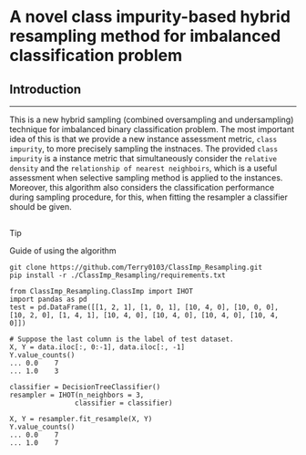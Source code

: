 # A novel class impurity-based hybrid resampling method for imbalanced classification problem

## Introduction
---
This is a new hybrid sampling (combined oversampling and undersampling) technique for imbalanced binary classification problem. The most important idea of this is that we provide a new instance assessment metric, `class impurity`, to more precisely sampling the instnaces. The provided `class impurity` is a instance metric that simultaneously consider the `relative density` and the `relationship of nearest neighboirs`, which is a useful assessment when selective sampling method is applied to the instances. Moreover, this algorithm also considers the classification performance during sampling procedure, for this, when fitting the resampler a classifier should be given.

##
> [!TIP]
> Guide of using the algorithm
```
git clone https://github.com/Terry0103/ClassImp_Resampling.git
pip install -r ./ClassImp_Resampling/requirements.txt
```

```
from ClassImp_Resampling.ClassImp import IHOT
import pandas as pd
test = pd.DataFrame([[1, 2, 1], [1, 0, 1], [10, 4, 0], [10, 0, 0], [10, 2, 0], [1, 4, 1], [10, 4, 0], [10, 4, 0], [10, 4, 0], [10, 4, 0]])

# Suppose the last column is the label of test dataset.
X, Y = data.iloc[:, 0:-1], data.iloc[:, -1]
Y.value_counts()
... 0.0    7
... 1.0    3

classifier = DecisionTreeClassifier()
resampler = IHOT(n_neighbors = 3,
                classifier = classifier)

X, Y = resampler.fit_resample(X, Y)
Y.value_counts()
... 0.0    7
... 1.0    7
```
